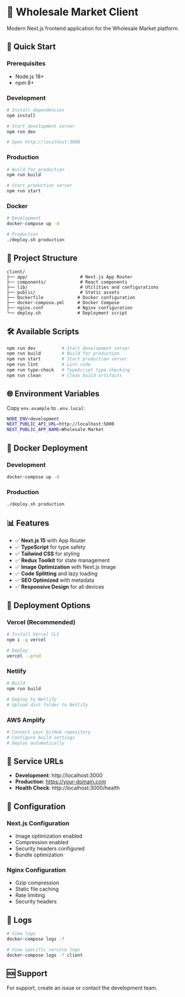 # 🎨 Wholesale Market Client

Modern Next.js frontend application for the Wholesale Market platform.

## 🚀 Quick Start

### Prerequisites
- Node.js 18+
- npm 8+

### Development
```bash
# Install dependencies
npm install

# Start development server
npm run dev

# Open http://localhost:3000
```

### Production
```bash
# Build for production
npm run build

# Start production server
npm run start
```

### Docker
```bash
# Development
docker-compose up -d

# Production
./deploy.sh production
```

## 📁 Project Structure

```
client/
├── app/                    # Next.js App Router
├── components/             # React components
├── lib/                    # Utilities and configurations
├── public/                 # Static assets
├── Dockerfile             # Docker configuration
├── docker-compose.yml     # Docker Compose
├── nginx.conf             # Nginx configuration
└── deploy.sh              # Deployment script
```

## 🛠️ Available Scripts

```bash
npm run dev          # Start development server
npm run build        # Build for production
npm run start        # Start production server
npm run lint         # Lint code
npm run type-check   # TypeScript type checking
npm run clean        # Clean build artifacts
```

## 🌐 Environment Variables

Copy `env.example` to `.env.local`:

```bash
NODE_ENV=development
NEXT_PUBLIC_API_URL=http://localhost:5000
NEXT_PUBLIC_APP_NAME=Wholesale Market
```

## 🐳 Docker Deployment

### Development
```bash
docker-compose up -d
```

### Production
```bash
./deploy.sh production
```

## 📊 Features

- ✅ **Next.js 15** with App Router
- ✅ **TypeScript** for type safety
- ✅ **Tailwind CSS** for styling
- ✅ **Redux Toolkit** for state management
- ✅ **Image Optimization** with Next.js Image
- ✅ **Code Splitting** and lazy loading
- ✅ **SEO Optimized** with metadata
- ✅ **Responsive Design** for all devices

## 🚀 Deployment Options

### Vercel (Recommended)
```bash
# Install Vercel CLI
npm i -g vercel

# Deploy
vercel --prod
```

### Netlify
```bash
# Build
npm run build

# Deploy to Netlify
# Upload dist folder to Netlify
```

### AWS Amplify
```bash
# Connect your GitHub repository
# Configure build settings
# Deploy automatically
```

## 📱 Service URLs

- **Development**: http://localhost:3000
- **Production**: https://your-domain.com
- **Health Check**: http://localhost:3000/health

## 🔧 Configuration

### Next.js Configuration
- Image optimization enabled
- Compression enabled
- Security headers configured
- Bundle optimization

### Nginx Configuration
- Gzip compression
- Static file caching
- Rate limiting
- Security headers

## 📝 Logs

```bash
# View logs
docker-compose logs -f

# View specific service logs
docker-compose logs -f client
```

## 🆘 Support

For support, create an issue or contact the development team.

